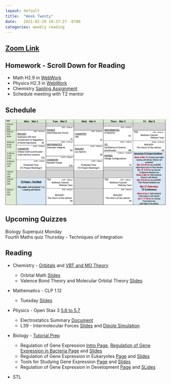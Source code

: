 ```yaml
---
layout: default
title:  "Week Twenty"
date:   2021-02-29 19:37:27 -0700
categories: weekly reading
---
```

## [Zoom Link](https://ubc.zoom.us/j/69489092134?pwd=ZTRxOFNmRmNVT3NpWVhmV0VDTEpyUT09)

## Homework - Scroll Down for Reading
- Math H2.9 in [WebWork](https://webwork.elearning.ubc.ca/webwork2/2020W1-2_SCIE_010_001/)
- Physics H2.3 in [WebWork](https://webwork.elearning.ubc.ca/webwork2/2020W1-2_SCIE_010_001/)
- Chemistry [Sapling Assignment](https://canvas.ubc.ca/courses/62920/assignments/846976)
- Schedule meeting with T2 mentor


## Schedule

![Week Twenty Schedule](/assets/w20schedule.png)

## Upcoming Quizzes

<!-- Sixth Biology quiz Monday - Amino Acids     -->
Biology Superquiz Monday     
Fourth Maths quiz Thursday - Techniques of Integration    
<!-- First Maths test Thursday - All Integration Covered so far      -->
<!-- Second Physics quiz Thursday/Friday - Waves Classical and Quantum     -->
<!-- Second Chemistry quiz Thursday/Friday - Intermolecular Forces and Quantum    -->

## Reading

- Chemistry - [Orbitals](https://chem.libretexts.org/Bookshelves/General_Chemistry/Map%3A_General_Chemistry_(Petrucci_et_al.)/08%3A_Electrons_in_Atoms) and [VBT and MO Theory](https://canvas.ubc.ca/courses/62920/files/13173415?module_item_id=2970686)
    - Orbital Math [Slides](https://canvas.ubc.ca/courses/62920/files/12882773?wrap=1)
    - Valence Bond Theory and Molecular Orbital Theory [Slides](https://canvas.ubc.ca/courses/62920/files/13173314/download?download_frd=1)

	
- Mathematics - <!-- 7 on [Active Calculus](https://activecalculus.org/) and -->CLP 1.12
    - Tuesday [Slides](https://canvas.ubc.ca/courses/62921/files/13320356?wrap=1)


- Physics - <!--[Waves on WebWork](https://webwork.elearning.ubc.ca/webwork2/2020W1-2_SCIE_010_001/) -->Open Stax 3 [5.6 to 5.7](https://openstax.org/books/university-physics-volume-3/pages/5-1-invariance-of-physical-laws)<!-- Vol. 1 Ch. 16, 18, Vol. 3 Ch. 3.1 and 3.2 -->
    - Electrostatics Summary [Document](https://canvas.ubc.ca/courses/62922/files/13309838?wrap=1)
    - L39 - Intermolecular Forces [Slides](https://canvas.ubc.ca/courses/62922/files/13308241?wrap=1) and [Dipole Simulation](https://canvas.ubc.ca/courses/62922/files/13306690?wrap=1)


- Biology - [Tutorial Prep](https://canvas.ubc.ca/courses/62806/pages/tutorials-in-silico-pcr-primer-design-and-)
    - Regulation of Gene Expression [Intro Page](https://canvas.ubc.ca/courses/62806/pages/introduction-to-regulation-of-gene-expression?module_item_id=2061824), [Regulation of Gene Expression in Bacteria Page](https://canvas.ubc.ca/courses/62806/pages/regulation-of-gene-expression-in-bacteria-lac-operon?module_item_id=1883068) and [Slides](https://canvas.ubc.ca/courses/62806/files/8411653/download?wrap=1)
    - Regulation of Gene Expression in Eukaryotes [Page](https://canvas.ubc.ca/courses/62806/pages/regulation-of-gene-expression-in-eukaryotes?module_item_id=1883069) and [Slides](https://canvas.ubc.ca/courses/62806/files/8415075/download?wrap=1)
    - Tools for Studying Gene Expression [Page](https://canvas.ubc.ca/courses/62806/pages/tools-for-studying-gene-expression?module_item_id=1883070) and [Slides](https://canvas.ubc.ca/courses/62806/files/8412138/download?wrap=1)
    - Regulation of Gene Expression in Development [Page](https://canvas.ubc.ca/courses/62806/pages/regulation-of-gene-expression-in-development?module_item_id=1883071) and [SLides](https://canvas.ubc.ca/courses/62806/files/8415149/download?wrap=1)


- STL